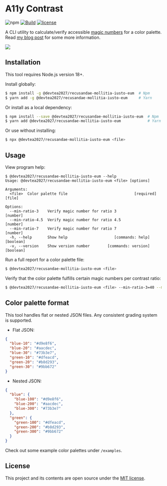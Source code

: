 # A11y Contrast

![npm](https://img.shields.io/npm/v/@devtea2027/recusandae-mollitia-iusto-eum?style=flat-square)
[![Build](https://img.shields.io/github/actions/workflow/status/darekkay/@devtea2027/recusandae-mollitia-iusto-eum/ci.yml?branch=master&style=flat-square)](https://github.com/devtea2027/recusandae-mollitia-iusto-eum/actions/workflows/ci.yml)
[![license](https://img.shields.io/badge/license-MIT-green?style=flat-square)](https://github.com/devtea2027/recusandae-mollitia-iusto-eum/blob/master/LICENSE)

A CLI utility to calculate/verify accessible [magic numbers](https://designsystem.digital.gov/design-tokens/color/overview/#magic-number) for a color palette. Read [my blog post](https://darekkay.com/blog/accessible-color-palette/) for some more information.

![](screenshot.png)

## Installation

This tool requires Node.js version 18+.

Install globally:

```bash
$ npm install -g @devtea2027/recusandae-mollitia-iusto-eum  # Npm
$ yarn add -g @devtea2027/recusandae-mollitia-iusto-eum     # Yarn
```

Or install as a local dependency:

```bash
$ npm install --save @devtea2027/recusandae-mollitia-iusto-eum  # Npm
$ yarn add @devtea2027/recusandae-mollitia-iusto-eum            # Yarn
```

Or use without installing:

```bash
$ npx @devtea2027/recusandae-mollitia-iusto-eum <file>
```

## Usage

View program help:

```
$ @devtea2027/recusandae-mollitia-iusto-eum --help
Usage: @devtea2027/recusandae-mollitia-iusto-eum <file> [options]

Arguments:
  <file>  Color palette file                              [required] [file]

Options:
  --min-ratio-3    Verify magic number for ratio 3                 [number]
  --min-ratio-4.5  Verify magic number for ratio 4.5               [number]
  --min-ratio-7    Verify magic number for ratio 7                 [number]
  -h, --help       Show help                     [commands: help] [boolean]
  -v, --version    Show version number        [commands: version] [boolean]
```

Run a full report for a color palette file:

```bash
$ @devtea2027/recusandae-mollitia-iusto-eum <file>
```

Verify that the color palette fulfills certain magic numbers per contrast ratio:

```bash
$ @devtea2027/recusandae-mollitia-iusto-eum <file> --min-ratio-3=40 --min-ratio-4.5=50 --min-ratio-7=70
```

## Color palette format

This tool handles flat or nested JSON files. Any consistent grading system is supported.

- Flat JSON:

```json
{
  "blue-10": "#d9e8f6",
  "blue-20": "#aacdec",
  "blue-30": "#73b3e7",
  "green-10": "#dfeacd",
  "green-20": "#b8d293",
  "green-30": "#9bb672"
}
```

- Nested JSON:

```json
{
  "blue": {
    "blue-100": "#d9e8f6",
    "blue-200": "#aacdec",
    "blue-300": "#73b3e7"
  },
  "green": {
    "green-100": "#dfeacd",
    "green-200": "#b8d293",
    "green-300": "#9bb672"
  }
}
```

Check out some example color palettes under `/examples`.

## License

This project and its contents are open source under the [MIT license](LICENSE).
